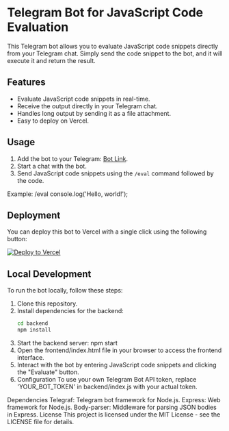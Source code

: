 # Telegram Bot for JavaScript Code Evaluation

This Telegram bot allows you to evaluate JavaScript code snippets directly from your Telegram chat. Simply send the code snippet to the bot, and it will execute it and return the result.

## Features

- Evaluate JavaScript code snippets in real-time.
- Receive the output directly in your Telegram chat.
- Handles long output by sending it as a file attachment.
- Easy to deploy on Vercel.

## Usage

1. Add the bot to your Telegram: [Bot Link](https://t.me/YourBotName).
2. Start a chat with the bot.
3. Send JavaScript code snippets using the `/eval` command followed by the code.

Example:
/eval console.log('Hello, world!');

## Deployment

You can deploy this bot to Vercel with a single click using the following button:

[![Deploy to Vercel](https://vercel.com/button)](https://vercel.com/import/project?template=https://github.com/akborana3/tgbot/tree/main)

## Local Development

To run the bot locally, follow these steps:

1. Clone this repository.
2. Install dependencies for the backend:
   ```bash
   cd backend
   npm install
3. Start the backend server:
   npm start
4. Open the frontend/index.html file in your browser to access the frontend interface.
5. Interact with the bot by entering JavaScript code snippets and clicking the "Evaluate" button.
6. Configuration
To use your own Telegram Bot API token, replace 'YOUR_BOT_TOKEN' in backend/index.js with your actual token.

Dependencies
Telegraf: Telegram bot framework for Node.js.
Express: Web framework for Node.js.
Body-parser: Middleware for parsing JSON bodies in Express.
License
This project is licensed under the MIT License - see the LICENSE file for details.
